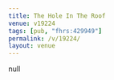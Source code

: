 ```yaml
---
title: The Hole In The Roof
venue: v19224
tags: [pub, "fhrs:429949"]
permalink: /v/19224/
layout: venue
---
```

null